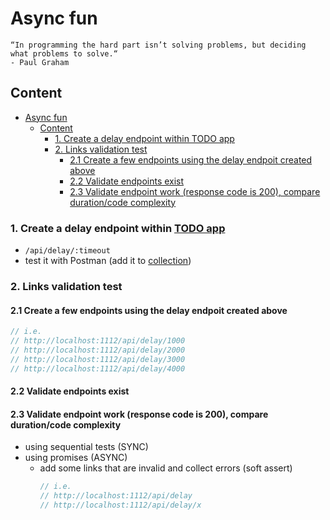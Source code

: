 # Async fun

```text
“In programming the hard part isn’t solving problems, but deciding what problems to solve.“
- Paul Graham
```

## Content

- [Async fun](#async-fun)
  - [Content](#content)
    - [1. Create a delay endpoint within TODO app](#1-create-a-delay-endpoint-within-todo-app)
    - [2. Links validation test](#2-links-validation-test)
      - [2.1 Create a few endpoints using the delay endpoit created above](#21-create-a-few-endpoints-using-the-delay-endpoit-created-above)
      - [2.2 Validate endpoints exist](#22-validate-endpoints-exist)
      - [2.3 Validate endpoint work (response code is 200), compare duration/code complexity](#23-validate-endpoint-work-response-code-is-200-compare-durationcode-complexity)

### 1. Create a delay endpoint within [TODO app](https://github.com/danrusu/node-js-todo-app)

- `/api/delay/:timeout`
- test it with Postman (add it to [collection](https://github.com/danrusu/node-js-todo-app/tree/master/postman))

### 2. Links validation test

#### 2.1 Create a few endpoints using the delay endpoit created above

```javascript
// i.e.
// http://localhost:1112/api/delay/1000
// http://localhost:1112/api/delay/2000
// http://localhost:1112/api/delay/3000
// http://localhost:1112/api/delay/4000
```

#### 2.2 Validate endpoints exist

#### 2.3 Validate endpoint work (response code is 200), compare duration/code complexity

- using sequential tests (SYNC)
- using promises (ASYNC)
  - add some links that are invalid and collect errors (soft assert)
    ```javascript
    // i.e.
    // http://localhost:1112/api/delay
    // http://localhost:1112/api/delay/x
    ```
